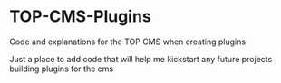 TOP-CMS-Plugins
===============

Code and explanations for the TOP CMS when creating plugins

Just a place to add code that will help me kickstart any future projects building plugins for the cms
